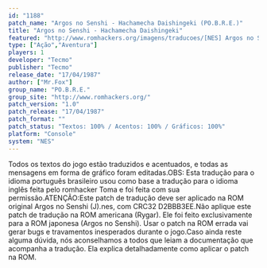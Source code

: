 ```yaml
---
id: "1188"
patch_name: "Argos no Senshi - Hachamecha Daishingeki (PO.B.R.E.)"
title: "Argos no Senshi - Hachamecha Daishingeki"
featured: "http://www.romhackers.org/imagens/traducoes/[NES] Argos no Senshi - POBRE - 1.png"
type: ["Ação","Aventura"]
players: 1
developer: "Tecmo"
publisher: "Tecmo"
release_date: "17/04/1987"
author: ["Mr.Fox"]
group_name: "PO.B.R.E."
group_site: "http://www.romhackers.org/"
patch_version: "1.0"
patch_release: "17/04/1987"
patch_format: ""
patch_status: "Textos: 100% / Acentos: 100% / Gráficos: 100%"
platform: "Console"
system: "NES"
---
```


Todos os textos do jogo estão traduzidos e acentuados, e todas as mensagens em forma de gráfico foram editadas.OBS: Esta tradução para o idioma português brasileiro usou como base a tradução para o idioma inglês feita pelo romhacker Toma e foi feita com sua permissão.ATENÇÃO:Este patch de tradução deve ser aplicado na ROM original Argos no Senshi (J).nes, com CRC32 D2BBB3EE.Não aplique este patch de tradução na ROM americana (Rygar). Ele foi feito exclusivamente para a ROM japonesa (Argos no Senshi). Usar o patch na ROM errada vai gerar bugs e travamentos inesperados durante o jogo.Caso ainda reste alguma dúvida, nós aconselhamos a todos que leiam a documentação que acompanha a tradução. Ela explica detalhadamente como aplicar o patch na ROM.